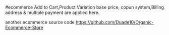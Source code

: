 #ecommerce
Add to Cart,Product Variation base price, copun system,Billing address & multiple payment are applied here.


another ecommerce source code
https://github.com/Duade10/Organic-Ecommerce-Store
